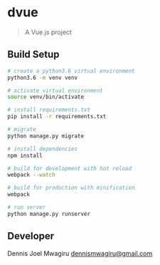 # dvue

> A Vue.js project

## Build Setup

``` bash
# create a python3.6 virtual environment
python3.6 -m venv venv

# activate virtual environment
source venv/bin/activate

# install requirements.txt
pip install -r requirements.txt

# migrate
python manage.py migrate

# install dependencies
npm install

# build for development with hot reload
webpack --watch

# build for production with minification
webpack

# run server
python manage.py runserver
```

## Developer
Dennis Joel Mwagiru dennismwagiru@gmail.com
